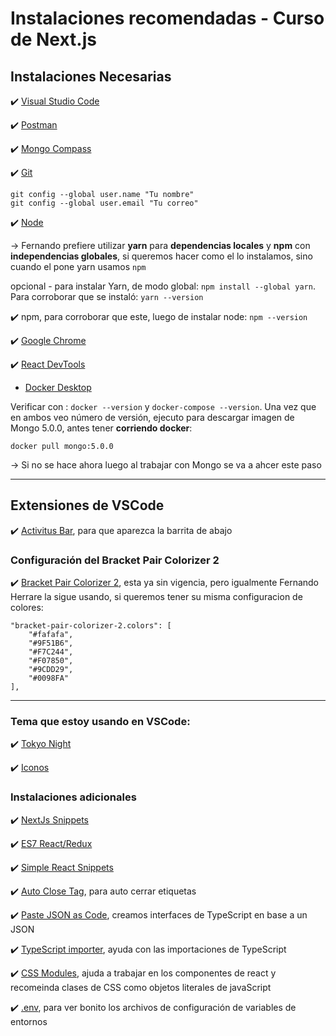 # Instalaciones recomendadas - Curso de Next.js

## Instalaciones Necesarias

✔️  [Visual Studio Code](https://code.visualstudio.com/)

✔️  [Postman](https://www.postman.com/downloads/)

✔️  [Mongo Compass](https://www.mongodb.com/try/download/compass)

✔️  [Git](https://git-scm.com/)

```
git config --global user.name "Tu nombre"
git config --global user.email "Tu correo"
```

✔️ [Node](https://nodejs.org/es/)


-> Fernando prefiere utilizar **yarn** para **dependencias locales** y **npm** con **independencias globales**, si queremos hacer como el lo instalamos, sino cuando el pone yarn usamos `npm`


opcional - para instalar Yarn, de modo global: `npm install --global yarn`. Para corroborar que se instaló: `yarn --version`

✔️ npm, para corroborar que este, luego de instalar node: `npm --version`

✔️ [Google Chrome](https://www.google.com.mx/intl/es-419/chrome/?brand=CHBD&gclid=Cj0KCQiAtrnuBRDXARIsABiN-7AAMm13Ae3KDIib46Laxfe6tzD_w4yvDdpq5XsPw1eNlOkZ_0-3x3IaAvLEEALw_wcB&gclsrc=aw.ds)

✔️ [React DevTools](https://react.dev/learn/react-developer-tools)

* [Docker Desktop](https://www.docker.com/get-started)

Verificar con : `docker --version` y `docker-compose --version`. Una vez que en ambos veo número de versión, ejecuto para descargar imagen de Mongo 5.0.0, antes tener **corriendo docker**:

`docker pull mongo:5.0.0`

-> Si no se hace ahora luego al trabajar con Mongo se va a ahcer este paso

---

## Extensiones de VSCode

✔️ [Activitus Bar](https://marketplace.visualstudio.com/items?itemName=Gruntfuggly.activitusbar), para que aparezca la barrita de abajo

### Configuración del Bracket Pair Colorizer 2

✔️ [Bracket Pair Colorizer 2](https://marketplace.visualstudio.com/items?itemName=CoenraadS.bracket-pair-colorizer-2), esta ya sin vigencia, pero igualmente Fernando Herrare la sigue usando, si queremos tener su misma configuracion de colores:

```
"bracket-pair-colorizer-2.colors": [
    "#fafafa",
    "#9F51B6",
    "#F7C244",
    "#F07850",
    "#9CDD29",
    "#0098FA"
],
```

---

### Tema que estoy usando en VSCode:

✔️ [Tokyo Night](https://marketplace.visualstudio.com/items?itemName=enkia.tokyo-night)

✔️ [Iconos](https://marketplace.visualstudio.com/items?itemName=PKief.material-icon-theme)

### Instalaciones adicionales

✔️ [NextJs Snippets](https://marketplace.visualstudio.com/items?itemName=willstakayama.vscode-nextjs-snippets)

✔️ [ES7 React/Redux](https://marketplace.visualstudio.com/items?itemName=dsznajder.es7-react-js-snippets)

✔️ [Simple React Snippets](https://marketplace.visualstudio.com/items?itemName=burkeholland.simple-react-snippets)

✔️ [Auto Close Tag](https://marketplace.visualstudio.com/items?itemName=formulahendry.auto-close-tag), para auto cerrar etiquetas

✔️ [Paste JSON as Code](https://marketplace.visualstudio.com/items?itemName=quicktype.quicktype), creamos interfaces de TypeScript en base a un JSON

✔️ [TypeScript importer](https://marketplace.visualstudio.com/items?itemName=pmneo.tsimporter), ayuda con las importaciones de TypeScript

✔️ [CSS Modules](https://marketplace.visualstudio.com/items?itemName=clinyong.vscode-css-modules), ajuda a trabajar en los componentes de react y recomeinda clases de CSS como objetos literales de javaScript

✔️ [.env](https://marketplace.visualstudio.com/items?itemName=mikestead.dotenv), para ver bonito los archivos de configuración de variables de entornos